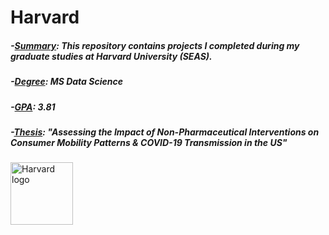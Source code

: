 # Harvard 

##### -<ins>Summary</ins>: This repository contains projects I completed during my graduate studies at Harvard University (SEAS).
##### -<ins>Degree</ins>: MS Data Science
##### -<ins>GPA</ins>: 3.81
##### -<ins>Thesis</ins>: "Assessing the Impact of Non-Pharmaceutical Interventions on Consumer Mobility Patterns & COVID-19 Transmission in the US"

<img src="https://www.google.com/url?sa=i&url=https%3A%2F%2Fen.wikipedia.org%2Fwiki%2FHarvard_John_A._Paulson_School_of_Engineering_and_Applied_Sciences&psig=AOvVaw3etv3aisKrXA0ffw3NX4A0&ust=1687291433491000&source=images&cd=vfe&ved=0CBAQjRxqFwoTCIjdsc2Q0P8CFQAAAAAdAAAAABAD" alt="Harvard logo" style="height: 100px; width:100px;"/>
